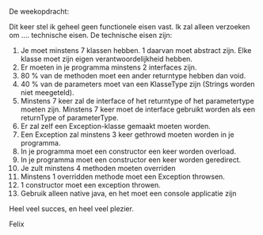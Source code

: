 
De weekopdracht:

Dit keer stel ik geheel geen functionele eisen vast. Ik zal alleen verzoeken om .... technische eisen.
De technische eisen zijn:
1. Je moet minstens 7 klassen hebben. 1 daarvan moet abstract zijn. Elke klasse moet zijn eigen verantwoordelijkheid hebben.
2. Er moeten in je programma minstens 2 interfaces zijn.
3. 80 % van de methoden moet een ander returntype hebben dan void.
4. 40 % van de parameters moet van een KlasseType zijn (Strings worden niet meegeteld).
5. Minstens 7 keer zal de interface of het returntype of het parametertype moeten zijn.
	Minstens 7 keer moet de interface gebruikt worden als een returnType of parameterType.
6. Er zal zelf een Exception-klasse gemaakt moeten worden.
7. Een Exception zal minstens 3 keer gethrowd moeten worden in je programma.
8. In je programma moet een constructor een keer worden overload.
9. In je programma moet een constructor een keer worden geredirect.
10. Je zult minstens 4 methoden moeten overriden
11. Minstens 1 overridden methode moet een Exception throwsen.
12. 1 constructor moet een exception throwen.
13. Gebruik alleen native java, en het moet een console applicatie zijn

Heel veel succes, en heel veel plezier.

Felix
